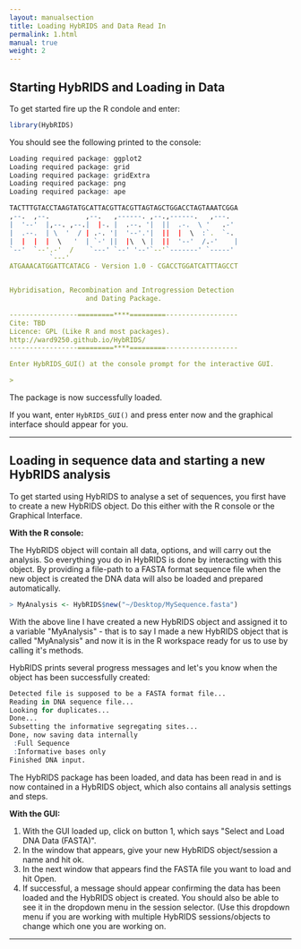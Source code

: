 ```yaml
---
layout: manualsection
title: Loading HybRIDS and Data Read In
permalink: 1.html
manual: true
weight: 2
---
```


Starting HybRIDS and Loading in Data
------------------------------------

To get started fire up the R condole and enter:

```R
library(HybRIDS)
```

You should see the following printed to the console:

```R
Loading required package: ggplot2
Loading required package: grid
Loading required package: gridExtra
Loading required package: png
Loading required package: ape

TACTTTGTACCTAAGTATGCATTACGTTACGTTAGTAGCTGGACCTAGTAAATCGGA     
,--.  ,--.         ,--.   ,------. ,--.,------.   ,---.
|  '--'  |,--. ,--.|  |-. |  .--. '|  ||  .-.  \ '   .-'
|  .--.  | \  '  / | .-. '|  '--'.'|  ||  |  \  :`.  `-.
|  |  |  |  \   '  | `-' ||  |\  \ |  ||  '--'  /.-'    |
`--'  `--'.-'  /    `---' `--' '--'`--'`-------' `-----'
          `---'
ATGAAACATGGATTCATACG - Version 1.0 - CGACCTGGATCATTTAGCCT


Hybridisation, Recombination and Introgression Detection
                   and Dating Package.

-----------------=========****=========------------------
Cite: TBD
Licence: GPL (Like R and most packages).
http://ward9250.github.io/HybRIDS/
-----------------=========****=========------------------

Enter HybRIDS_GUI() at the console prompt for the interactive GUI.

> 
```

The package is now successfully loaded.

If you want, enter `HybRIDS_GUI()` and press enter now and the graphical interface should appear for you.


---

Loading in sequence data and starting a new HybRIDS analysis
------------------------------------------------------------

To get started using HybRIDS to analyse a set of sequences, you first have to create a new HybRIDS object. Do this either with the R console or the Graphical Interface.

**With the R console:**
 
The HybRIDS object will contain all data, options, and will carry out the analysis. So everything you do in HybRIDS is done by interacting with this object.
By providing a file-path to a FASTA format sequence file when the new object is created the DNA data will also be loaded and prepared automatically.

```R
> MyAnalysis <- HybRIDS$new("~/Desktop/MySequence.fasta")
```
With the above line I have created a new HybRIDS object and assigned it to a variable "MyAnalysis" - that is to say I made a new HybRIDS object that is called "MyAnalysis" and now it is in the R workspace ready for us to use by calling it's methods.

HybRIDS prints several progress messages and let's you know when the object has been successfully created:

```R
Detected file is supposed to be a FASTA format file...
Reading in DNA sequence file...
Looking for duplicates...
Done...
Subsetting the informative segregating sites...
Done, now saving data internally
 :Full Sequence
 :Informative bases only
Finished DNA input.
```

The HybRIDS package has been loaded, and data has been read in and is now contained in a HybRIDS object, which also contains all analysis settings and steps.

**With the GUI:**

1. With the GUI loaded up, click on button 1, which says "Select and Load DNA Data (FASTA)".
2. In the window that appears, give your new HybRIDS object/session a name and hit ok.
3. In the next window that appears find the FASTA file you want to load and hit Open.
4. If successful, a message should appear confirming the data has been loaded and the HybRIDS object is created. You should also be able to see it in the dropdown menu in the session selector. (Use this dropdown menu if you are working with multiple HybRIDS sessions/objects to change which one you are working on.

---



